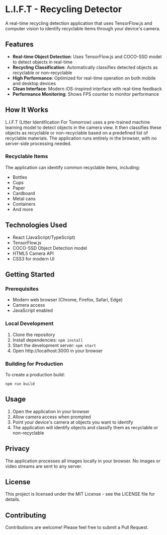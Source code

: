 # L.I.F.T - Recycling Detector

A real-time recycling detection application that uses TensorFlow.js and computer vision to identify recyclable items through your device's camera.

## Features

- **Real-time Object Detection**: Uses TensorFlow.js and COCO-SSD model to detect objects in real-time
- **Recycling Classification**: Automatically classifies detected objects as recyclable or non-recyclable
- **High Performance**: Optimized for real-time operation on both mobile and desktop devices
- **Clean Interface**: Modern iOS-inspired interface with real-time feedback
- **Performance Monitoring**: Shows FPS counter to monitor performance

## How It Works

L.I.F.T (Litter Identification For Tomorrow) uses a pre-trained machine learning model to detect objects in the camera view. It then classifies these objects as recyclable or non-recyclable based on a predefined list of recyclable materials. The application runs entirely in the browser, with no server-side processing needed.

### Recyclable Items

The application can identify common recyclable items, including:
- Bottles
- Cups
- Paper
- Cardboard
- Metal cans
- Containers
- And more

## Technologies Used

- React (JavaScript/TypeScript)
- TensorFlow.js
- COCO-SSD Object Detection model
- HTML5 Camera API
- CSS3 for modern UI

## Getting Started

### Prerequisites

- Modern web browser (Chrome, Firefox, Safari, Edge)
- Camera access
- JavaScript enabled

### Local Development

1. Clone the repository
2. Install dependencies: `npm install`
3. Start the development server: `npm start`
4. Open http://localhost:3000 in your browser

### Building for Production

To create a production build:

```
npm run build
```

## Usage

1. Open the application in your browser
2. Allow camera access when prompted
3. Point your device's camera at objects you want to identify
4. The application will identify objects and classify them as recyclable or non-recyclable

## Privacy

The application processes all images locally in your browser. No images or video streams are sent to any server.

## License

This project is licensed under the MIT License - see the LICENSE file for details.

## Contributing

Contributions are welcome! Please feel free to submit a Pull Request.
